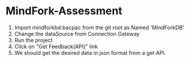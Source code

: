 # MindFork-Assessment
1. Import mindforkbd.bacpac from the git root as Named 'MindForkDB'
2. Change the dataSource from Connection Gateway
3. Run the project 
4. Click on "Get Feedback(API)" link
5. We should get the desired data in json format from a get API.
 
